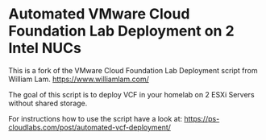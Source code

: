 # Automated VMware Cloud Foundation Lab Deployment on 2 Intel NUCs

This is a fork of the VMware Cloud Foundation Lab Deployment script from William Lam. 
https://www.williamlam.com/

The goal of this script is to deploy VCF in your homelab on 2 ESXi Servers without shared storage.

For instructions how to use the script have a look at: 
https://ps-cloudlabs.com/post/automated-vcf-deployment/
